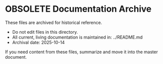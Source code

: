 # OBSOLETE Documentation Archive

These files are archived for historical reference.

- Do not edit files in this directory.
- All current, living documentation is maintained in: ../README.md
- Archival date: 2025-10-14

If you need content from these files, summarize and move it into the master document.
